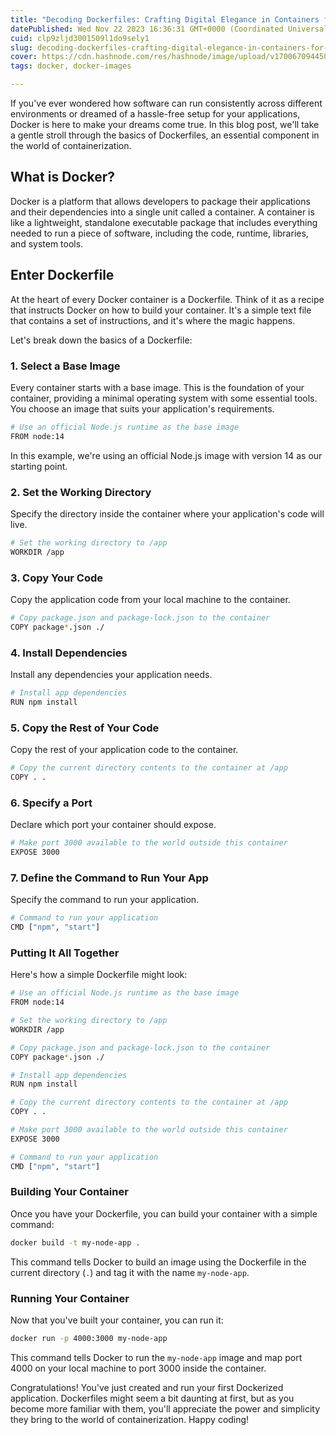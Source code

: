 ```yaml
---
title: "Decoding Dockerfiles: Crafting Digital Elegance in Containers for Absolute Beginners"
datePublished: Wed Nov 22 2023 16:36:31 GMT+0000 (Coordinated Universal Time)
cuid: clp9zljd3001509l1do9sely1
slug: decoding-dockerfiles-crafting-digital-elegance-in-containers-for-absolute-beginners
cover: https://cdn.hashnode.com/res/hashnode/image/upload/v1700670944507/8178cb9f-6d8a-4792-8e85-de17a9f3b5ff.jpeg
tags: docker, docker-images

---
```


If you've ever wondered how software can run consistently across different environments or dreamed of a hassle-free setup for your applications, Docker is here to make your dreams come true. In this blog post, we'll take a gentle stroll through the basics of Dockerfiles, an essential component in the world of containerization.

## **What is Docker?**

Docker is a platform that allows developers to package their applications and their dependencies into a single unit called a container. A container is like a lightweight, standalone executable package that includes everything needed to run a piece of software, including the code, runtime, libraries, and system tools.

## **Enter Dockerfile**

At the heart of every Docker container is a Dockerfile. Think of it as a recipe that instructs Docker on how to build your container. It's a simple text file that contains a set of instructions, and it's where the magic happens.

Let's break down the basics of a Dockerfile:

### **1\. Select a Base Image**

Every container starts with a base image. This is the foundation of your container, providing a minimal operating system with some essential tools. You choose an image that suits your application's requirements.

```bash
# Use an official Node.js runtime as the base image
FROM node:14
```

In this example, we're using an official Node.js image with version 14 as our starting point.

### **2\. Set the Working Directory**

Specify the directory inside the container where your application's code will live.

```bash
# Set the working directory to /app
WORKDIR /app
```

### **3\. Copy Your Code**

Copy the application code from your local machine to the container.

```bash
# Copy package.json and package-lock.json to the container
COPY package*.json ./
```

### **4\. Install Dependencies**

Install any dependencies your application needs.

```bash
# Install app dependencies
RUN npm install
```

### **5\. Copy the Rest of Your Code**

Copy the rest of your application code to the container.

```bash
# Copy the current directory contents to the container at /app
COPY . .
```

### **6\. Specify a Port**

Declare which port your container should expose.

```bash
# Make port 3000 available to the world outside this container
EXPOSE 3000
```

### **7\. Define the Command to Run Your App**

Specify the command to run your application.

```bash
# Command to run your application
CMD ["npm", "start"]
```

### **Putting It All Together**

Here's how a simple Dockerfile might look:

```bash
# Use an official Node.js runtime as the base image
FROM node:14

# Set the working directory to /app
WORKDIR /app

# Copy package.json and package-lock.json to the container
COPY package*.json ./

# Install app dependencies
RUN npm install

# Copy the current directory contents to the container at /app
COPY . .

# Make port 3000 available to the world outside this container
EXPOSE 3000

# Command to run your application
CMD ["npm", "start"]
```

### **Building Your Container**

Once you have your Dockerfile, you can build your container with a simple command:

```bash
docker build -t my-node-app .
```

This command tells Docker to build an image using the Dockerfile in the current directory (`.`) and tag it with the name `my-node-app`.

### **Running Your Container**

Now that you've built your container, you can run it:

```bash
docker run -p 4000:3000 my-node-app
```

This command tells Docker to run the `my-node-app` image and map port 4000 on your local machine to port 3000 inside the container.

Congratulations! You've just created and run your first Dockerized application. Dockerfiles might seem a bit daunting at first, but as you become more familiar with them, you'll appreciate the power and simplicity they bring to the world of containerization. Happy coding!